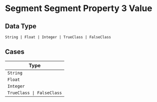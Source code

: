 
# Segment Segment Property 3 Value

## Data Type

`String | Float | Integer | TrueClass | FalseClass`

## Cases

| Type |
|  --- |
| `String` |
| `Float` |
| `Integer` |
| `TrueClass \| FalseClass` |

